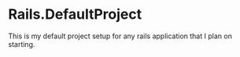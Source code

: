 # Rails.DefaultProject

This is my default project setup for any rails application that I plan on starting.
